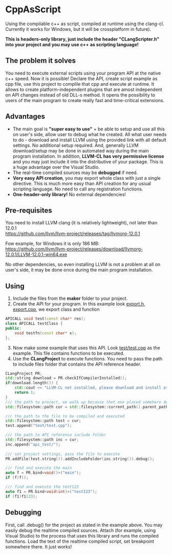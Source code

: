# CppAsScript
Using the compilable c++ as script, compiled at runtime using the clang-cl.<br>
Currently it works for Windows, but it will be crossplatform in future).

**This is headers-only library, just include the header "CLangScripter.h" into your project and you may use c++ as scripting language!**

## The problem it solves
You need to execute external scripts using your program API at the native c++ speed. Now it is possible! Declare the API, create script example as cpp file, use this project to complile that cpp and execute at runtime. It allows to create platform-independent plugins that are amost independent on API changes instead of old DLL-s method. It opens the possibility to users of the main program to create really fast and time-critical extensions. 

## Advantages
- The main goal is **"super easy to use"** + be able to setup and use all this on user's side, allow user to debug what he created. All what user needs to do - download and install LLVM using the provided link with all default settings. No additional setup required. And, generally LLVM download/setup may be done in automated way during the main program installation. In addition, **LLVM-CL has very permissive license** and you may just include it into the distributive of your package. This is a huge advantage over the Visual Studio.
- The real-time compiled sources may be **debugged** if need.
- **Very easy API creation**, you may export whole class with just a single directive. This is much more easy than API creation for any usiual scripting language. No need to call any registration functions.
- **One-header-only library!** No external dependencies!

## Pre-requisites
You need to install LLVM clang (it is relatively lightweight), not later than 12.0.1<br>
https://github.com/llvm/llvm-project/releases/tag/llvmorg-12.0.1 <br>

Fow example, for Windows it is only 186 MB:<br>
https://github.com/llvm/llvm-project/releases/download/llvmorg-12.0.1/LLVM-12.0.1-win64.exe <br>

No other dependencies, so even installing LLVM is not a problem at all on user's side, it may be done once during the main program installation. 

## Using
1. Include the files from the **maker** folder to your project.
2. Create the API for your program. In this example look [export.h](api_test/export.h), [export.cpp](api_test/export.cpp), we export class and function
```cpp
APICALL void test(const char* res);
class APICALL testClass {
public:
	void testfn(const char* x);
};
```
3. Now make some example that uses this API. Look [test/test.cpp](test/test.cpp) as the example. This file contains functions to be executed.
4. Use the **CLangProject** to execute functions. You need to pass the path to include files folder that contains the API reference header.
```cpp
CLangProject PR;
std::string download = PR.checkIfCompilerInstalled();
if(download.length()) {
	std::cout << "LLVM-CL not installed, please download and install at:\n" << download << "\n";
	return 1;
}
/// the path to project, we walk up because thet exe placed somehere deeply
std::filesystem::path cur = std::filesystem::current_path().parent_path().parent_path().parent_path();

/// the path to the file to be compiled and executed
std::filesystem::path test = cur;
test.append("test/test.cpp");

/// the path to API reference include folder
std::filesystem::path inc = cur;
inc.append("api_test/");
	
/// set project settings, pass the file to execute
PR.addFile(test.string()).addIncludeFolder(inc.string()).debug();

/// find and execute the main
auto f = PR.bind<void()>("main");
if (f)f();

/// find and execute the test123
auto f1 = PR.bind<void(int)>("test123");
if (f1)f1(23);
```
## Debugging
First, call .debug() for the project as stated in the example above.
You may easily debug the realtime compiled sources. Attach (for example, using Visual Studio) to the process that uses this library and runs the compiled functions. 
Load the text of the realtime compiled script, set breakpoint somewhere there. It just works!

